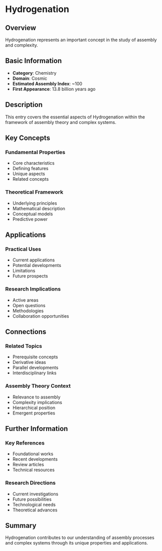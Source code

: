 # Hydrogenation

## Overview

Hydrogenation represents an important concept in the study of assembly and complexity.

## Basic Information

- **Category**: Chemistry
- **Domain**: Cosmic
- **Estimated Assembly Index**: ~100
- **First Appearance**: 13.8 billion years ago

## Description

This entry covers the essential aspects of Hydrogenation within the framework of assembly theory and complex systems.

## Key Concepts

### Fundamental Properties
- Core characteristics
- Defining features
- Unique aspects
- Related concepts

### Theoretical Framework
- Underlying principles
- Mathematical description
- Conceptual models
- Predictive power

## Applications

### Practical Uses
- Current applications
- Potential developments
- Limitations
- Future prospects

### Research Implications
- Active areas
- Open questions
- Methodologies
- Collaboration opportunities

## Connections

### Related Topics
- Prerequisite concepts
- Derivative ideas
- Parallel developments
- Interdisciplinary links

### Assembly Theory Context
- Relevance to assembly
- Complexity implications
- Hierarchical position
- Emergent properties

## Further Information

### Key References
- Foundational works
- Recent developments
- Review articles
- Technical resources

### Research Directions
- Current investigations
- Future possibilities
- Technological needs
- Theoretical advances

## Summary

Hydrogenation contributes to our understanding of assembly processes and complex systems through its unique properties and applications.
